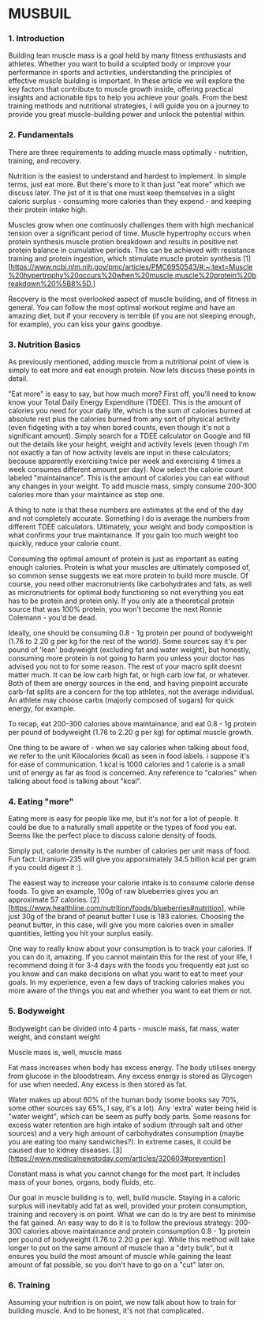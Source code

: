 # MUSBUIL

### 1. Introduction 
Building lean muscle mass is a goal held by many fitness enthusiasts and athletes. Whether you want to build a sculpted body or improve your performance in sports and activities, understanding the principles of effective muscle building is important. In these article we will explore the key factors that contribute to muscle growth inside, offering practical insights and actionable tips to help you achieve your goals. From the best training methods and nutritional strategies, I will guide you on a journey to provide you great muscle-building power and unlock the potential within. 


### 2. Fundamentals
There are three requirements to adding muscle mass optimally - nutrition, training, and recovery. 

Nutrition is the easiest to understand and hardest to implement. In simple terms, just eat more. But there's more to it than just "eat more" which we discuss later. The jist of it is that one must keep themselves in a slight caloric surplus - consuming more calories than they expend - and keeping their protein intake high. 

Muscles grow when one continuosly challenges them with high mechanical tension over a significant period of time. Muscle hypertrophy occurs when protein synthesis muscle protien breakdown and results in positive net protein balance in cumulative periods. This can be achieved with resistance training and protein ingestion, which stimulate muscle protein synthesis [1] [https://www.ncbi.nlm.nih.gov/pmc/articles/PMC6950543/#:~:text=Muscle%20hypertrophy%20occurs%20when%20muscle,muscle%20protein%20breakdown%20%5B8%5D.]

Recovery is the most overlooked aspect of muscle building, and of fitness in general. You can follow the most optimal workout regime and have an amazing diet, but if your recovery is terrible (if you are not sleeping enough, for example), you can kiss your gains goodbye.


### 3. Nutrition Basics
As previously mentioned, adding muscle from a nutritional point of view is simply to eat more and eat enough protein. Now lets discuss these points in detail.

"Eat more" is easy to say, but how much more? First off, you'll need to know know your Total Daily Energy Expenditure (TDEE). This is the amount of calories you need for your daily life, which is the sum of calories burned at absolute rest plus the calories burned from any sort of physical activity (even fidgeting with a toy when bored counts, even though it's not a significant amount). Simply search for a TDEE calculator on Google and fill out the details like your height, weight and activity levels (even though I'm not exactly a fan of how activity levels are input in these calculators; because apparently exercising twice per week and exercising 4 times a week consumes different amount per day). Now select the calorie count labeled "maintainance". This is the amount of calories you can eat without any changes in your weight. To add muscle mass, simply consume 200-300 calories more than your maintaince as step one.

A thing to note is that these numbers are estimates at the end of the day and not completely accurate. Something I do is average the numbers from different TDEE calculators. Ultimately, your weight and body composition is what confirms your true maintainance. If you gain too much weight too quickly, reduce your calorie count. 

Consuming the optimal amount of protein is just as important as eating enough calories. Protein is what your muscles are ultimately composed of, so common sense suggests we eat more protein to build more muscle. Of course, you need other macronutrients like carbohydrates and fats, as well as micronutrients for optimal body functioning so not everything you eat has to be protein and protein only. If you only ate a theoretical protein source that was 100% protein, you won't become the next Ronnie Colemann - you'd be dead.

Ideally, one should be consuming 0.8 - 1g protein per pound of bodyweight (1.76 to 2.20 g per kg for the rest of the world). Some sources say it's per pound of 'lean' bodyweight (excluding fat and water weight), but honestly, consuming more protein is not going to harm you unless your doctor has advised you not to for some reason. The rest of your macro split doesnt matter much. It can be low carb high fat, or high carb low fat, or whatever. Both of them are energy sources in the end, and having pinpoint accurate carb-fat splits are a concern for the top athletes, not the average individual. An athlete may choose carbs (majorly composed of sugars) for quick energy, for example.

To recap, eat 200-300 calories above maintainance, and eat 0.8 - 1g protein per pound of bodyweight (1.76 to 2.20 g per kg) for optimal muscle growth. 

One thing to be aware of - when we say calories when talking about food, we refer to the unit Kilocalories (kcal) as seen in food labels. i suppose it's for ease of communication. 1 kcal is 1000 calories and 1 calorie is a small unit of energy as far as food is concerned. Any reference to "calories" when talking about food is talking about "kcal". 


### 4. Eating "more"
Eating more is easy for people like me, but it's not for a lot of people. It could be due to a naturally small appetite or the types of food you eat. Seems like the perfect place to discuss calorie density of foods.

Simply put, calorie density is the number of calories per unit mass of food. Fun fact: Uranium-235 will give you apporximately 34.5 billion kcal per gram if you could digest it :). 

The easiest way to increase your calorie intake is to consume calorie dense foods. To give an example, 100g of raw blueberries gives you an approximate 57 calories. [2] [https://www.healthline.com/nutrition/foods/blueberries#nutrition], while just 30g of the brand of peanut butter I use is 183 calories. Choosing the peanut butter, in this case, will give you more calories even in smaller quantities, letting you hit your surplus easily.

One way to really know about your consumption is to track your calories. If you can do it, amazing. If you cannot maintain this for the rest of your life, I recommend doing it for 3-4 days with the foods you frequently eat just so you know and can make decisions on what you want to eat to meet your goals. In my experience, even a few days of tracking calories makes you more aware of the things you eat and whether you want to eat them or not.

### 5. Bodyweight
Bodyweight can be divided into 4 parts - muscle mass, fat mass, water weight, and constant weight

Muscle mass is, well, muscle mass

Fat mass increases when body has excess energy. The body utilises energy from glucose in the bloodstream. Any excess energy is stored as Glycogen for use when needed. Any excess is then stored as fat.

Water makes up about 60% of the human body (some books say 70%, some other sources say 65%, I say, it's a lot). Any 'extra' water being held is "water weight", which can be seem as puffy body parts. Some reasons for excess water retention are high intake of sodium (through salt and other sources) and a very high amount of carbohydrates consumption (maybe you are eating too many sandwiches?). In extreme cases, it could be caused due to kidney diseases. [3] [https://www.medicalnewstoday.com/articles/320603#prevention]

Constant mass is what you cannot change for the most part. It includes mass of your bones, organs, body fluids, etc.

Our goal in muscle building is to, well, build muscle. Staying in a caloric surplus will inevitably add fat as well, provided your protein consumption, training and recovery is on point. What we can do is try are best to minimise the fat gained. An easy way to do it is to follow the previous strategy: 200-300 calories above maintainance and protein consumption 0.8 - 1g protein per pound of bodyweight (1.76 to 2.20 g per kg). While this method will take longer to put on the same amount of muscle than a "dirty bulk", but it ensures you build the most amount of muscle while gaining the least amount of fat possible, so you don't have to go on a "cut" later on. 


### 6. Training
Assuming your nutrition is on point, we now talk about how to train for building muscle. And to be honest, it's not that complicated.

